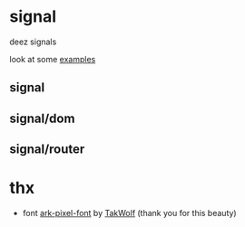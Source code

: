 # signal
deez signals

look at some [examples](https://mini-jail-signal.deno.dev/)

## signal
## signal/dom
## signal/router

# thx
* font [ark-pixel-font](https://github.com/TakWolf/ark-pixel-font) by [TakWolf](https://github.com/TakWolf) (thank you for this beauty)